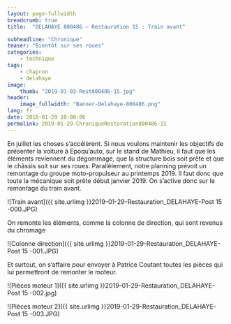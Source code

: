 ```yaml
---
layout: page-fullwidth
breadcrumb: true
title:  "DELAHAYE 800486 – Restauration 15 : Train avant"

subheadline: "Chronique" 
teaser: "Bientôt sur ses roues"
categories:
    - technique
tags:
    - chapron
    - delahaye
image:
    thumb: "2019-01-03-Rest800486-15.jpg"
header:
    image_fullwidth: "Banner-Delahaye-800486.png"
lang: fr
date: 2018-01-29 10:00:00
permalink: 2019-01-29-ChroniqueRestoration800486-15
---
```

En juillet les choses s’accélèrent. Si nous voulons maintenir les objectifs de présenter la voiture à Epoqu’auto, sur le stand de Mathieu, il faut que les éléments reviennent du dégommage, que la structure bois soit prête et que le châssis soit sur ses roues.
Parallèlement, notre planning prévoit un remontage du groupe moto-propulseur au printemps 2019. Il faut donc que toute la mécanique soit prête début janvier 2019. 
On s’active donc sur le remontage du train avant.

![Train avant]({{ site.urlimg }}2019-01-29-Restauration_DELAHAYE-Post 15 -000.JPG)


On remonte les éléments, comme la colonne de direction, qui sont revenus du chromage

![Colonne direction]({{ site.urlimg }}2019-01-29-Restauration_DELAHAYE-Post 15 -001.JPG)


Et surtout, on s’affaire pour envoyer à Patrice Coutant toutes les pièces qui lui permettront de remonter le moteur.

![Pièces moteur 1]({{ site.urlimg }}2019-01-29-Restauration_DELAHAYE-Post 15 -002.jpg)

![Pièces moteur 2]({{ site.urlimg }}2019-01-29-Restauration_DELAHAYE-Post 15 -003.JPG)
